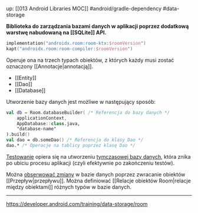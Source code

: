 up: [[013 Android Libraries MOC]]
#android/gradle-dependency
#data-storage

**Biblioteka do zarządzania bazami danych w aplikacji poprzez dodatkową warstwę nabudowaną na [[SQLite]] API.**

```kotlin
implementation("androidx.room:room-ktx:$roomVersion")
kapt("androidx.room:room-compiler:$roomVersion")
```

Operuje ona na trzech typach obiektów, z których każdy musi zostać oznaczony [[Annotacje|annotacją]].
- [[Entity]]
- [[Dao]]
- [[Database]]

Utworzenie bazy danych jest możliwe w następujący sposób:

```kotlin
val db = Room.databaseBuilder( /* Referencja do bazy danych */
	applicationContext, 
	AppDatabase::class.java, 
	"database-name"
).build()
val dao = db.someDao() /* Referencja do klasy Dao */
dao.* /* Operacje na tablicy poprzez klasę Dao */
```


[Testowanie](https://developer.android.com/training/data-storage/room/testing-db) opiera się na utworzeniu [tymczasowej bazy danych](https://developer.android.com/reference/androidx/room/Room#inMemoryDatabaseBuilder(android.content.Context,java.lang.Class)), która znika po ubiciu procesu aplikacji (czyli efektywnie po zakończeniu testów).

Można [obserwować zmiany](https://medium.com/androiddevelopers/room-flow-273acffe5b57) w bazie danych poprzez zwracanie obiektów [[Przepływ|przepływu]].
Można definiować [[Relacje obiektów Room|relacje między obiektami]] różnych typów w bazie danych.

---
https://developer.android.com/training/data-storage/room
